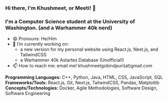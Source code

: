 ### Hi there, I'm Khushmeet, or Meeti! 👋
### I'm a Computer Science student at the University of Washington. (and a Warhammer 40k nerd)
- 😄 Pronouns: He/Him
- 🔭 I’m currently working on: <br/>
    - a new version for my personal website using React.js, Next.js, and TailwindCSS
    - a Warhammer 40k Astartes Database (Unofficial!)
- 📫 How to reach me: email me! khushmeetgobindpuri(at)gmail.com

<div class="h3"><strong> Programming Languages: </strong> 
C++, Python, Java, HTML, CSS, JavaScript, SQL
</div>
<div class="h3"><strong> Frameworks/Tools: </strong> React.js, Git, Next.js, TailwindCSS, Pandas, Matplotlib 
</div>
<div class="h3"><strong> Concepts/Technologies: </strong> Docker, Agile Methodologies, Software Design, Software Engineering
</div>
